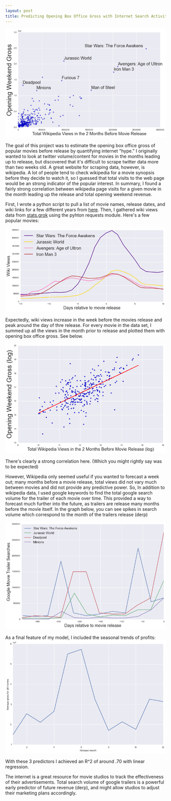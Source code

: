 ```yaml
---
layout: post
title: Predicting Opening Box Office Gross with Internet Search Activity
---
```


![Output](https://github.com/dwieker/dwieker.github.io/blob/master/images/wiki_vs_gross.png?raw=true)

The goal of this project was to estimate the opening box office gross of popular movies before release by quantifying internet "hype." I originally wanted to look at twitter volume/content for movies in the months leading up to release, but discovered that it's difficult to scrape twitter data more than two weeks old. A great website for scraping data, however, is wikipedia. A lot of people tend to check wikipedia for a movie synopsis before they decide to watch it, so I guessed that total visits to the web page would be an strong indicator of the popular interest. In summary, I found a fairly strong correlation between wikipedia page visits for a given movie in the month leading up the release and total opening weekend revenue.

First, I wrote a python script to pull a list of movie names, release dates, and wiki links for a few different years from [here](https://en.wikipedia.org/wiki/2015_in_film). Then, I gathered wiki views data from [stats.grok](http://stats.grok.se/) using the pyhton requests module. Here's a few popular movies:

![Output](https://github.com/dwieker/dwieker.github.io/blob/master/images/wiki.png?raw=true)

Expectedly, wiki views increase in the week before the movies release and peak around the day of thre release.
For every movie in the data set, I summed up all the views in the month prior to release and plotted them with opening box office gross. See below.

![](https://github.com/dwieker/dwieker.github.io/blob/master/images/log_wiki.png?raw=true)

There's clearly a strong correlation here. (Which you might rightly say was to be expected)

However, Wikipedia only seemed useful if you wanted to forecast a week out; many months before a movie release, total views did not vary much between movies and did not provide any predictive power. So, In addition to wikipedia data, I used google keywords to find the total google search volume for the trailer of each movie over time. This provided a way to forecast much further into the future, as trailers are release many months before the movie itself. In the graph below, you can see spikes in search volume which correspond to the month of the trailers release (derp)

![](https://github.com/dwieker/dwieker.github.io/blob/master/images/google.png?raw=true)

As a final feature of my model, I included the seasonal trends of profits:
![](https://github.com/dwieker/dwieker.github.io/blob/master/images/peak.png?raw=true)

With these 3 predictors I achieved an R^2 of around .70 with linear regression. 

The internet is a great resource for movie studios to track the effectiveness of their advertisements. Total search volume of google trailers is a powerful early predictor of future revenue (derp), and might allow studios to adjust their marketing plans accordingly. 
